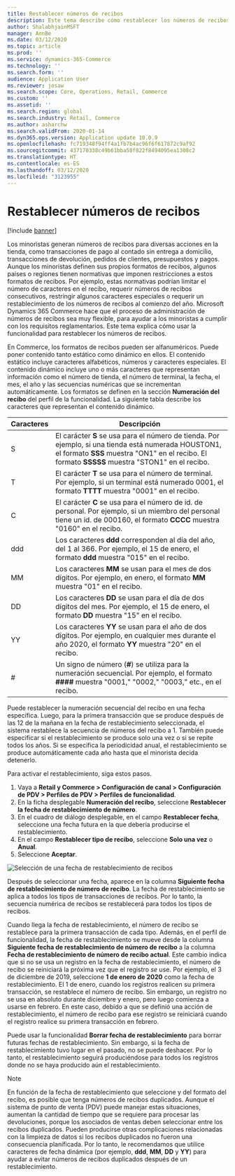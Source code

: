 ```yaml
---
title: Restablecer números de recibos
description: Este tema describe cómo restablecer los números de recibos que se utilizan para diversas acciones en una fecha deseada (por ejemplo, el ejercicio o el año natural).
author: ShalabhjainMSFT
manager: AnnBe
ms.date: 03/12/2020
ms.topic: article
ms.prod: ''
ms.service: dynamics-365-Commerce
ms.technology: ''
ms.search.form: ''
audience: Application User
ms.reviewer: josaw
ms.search.scope: Core, Operations, Retail, Commerce
ms.custom: ''
ms.assetid: ''
ms.search.region: global
ms.search.industry: Retail, Commerce
ms.author: asharchw
ms.search.validFrom: 2020-01-14
ms.dyn365.ops.version: Application update 10.0.9
ms.openlocfilehash: fc719348f94ff4a1fb7b4ac96f6f617872c9af92
ms.sourcegitcommit: 437170338c49b61bba58f822f8494095ea1308c2
ms.translationtype: HT
ms.contentlocale: es-ES
ms.lasthandoff: 03/12/2020
ms.locfileid: "3123955"
---
```

# <a name="reset-receipt-numbers"></a>Restablecer números de recibos 

[!include [banner](includes/banner.md)]


Los minoristas generan números de recibos para diversas acciones en la tienda, como transacciones de pago al contado sin entrega a domicilio, transacciones de devolución, pedidos de clientes, presupuestos y pagos. Aunque los minoristas definen sus propios formatos de recibos, algunos países o regiones tienen normativas que imponen restricciones a estos formatos de recibos. Por ejemplo, estas normativas podrían limitar el número de caracteres en el recibo, requerir números de recibos consecutivos, restringir algunos caracteres especiales o requerir un restablecimiento de los números de recibos al comienzo del año. Microsoft Dynamics 365 Commerce hace que el proceso de administración de números de recibos sea muy flexible, para ayudar a los minoristas a cumplir con los requisitos reglamentarios. Este tema explica cómo usar la funcionalidad para restablecer los números de recibos.

En Commerce, los formatos de recibos pueden ser alfanuméricos. Puede poner contenido tanto estático como dinámico en ellos. El contenido estático incluye caracteres alfabéticos, números y caracteres especiales. El contenido dinámico incluye uno o más caracteres que representan información como el número de tienda, el número de terminal, la fecha, el mes, el año y las secuencias numéricas que se incrementan automáticamente. Los formatos se definen en la sección **Numeración del recibo** del perfil de la funcionalidad. La siguiente tabla describe los caracteres que representan el contenido dinámico.

| Caracteres | Descripción |
|------------|-------------|
| S          | El carácter **S** se usa para el número de tienda. Por ejemplo, si una tienda está numerada HOUSTON1, el formato **SSS** muestra "ON1" en el recibo. El formato **SSSSS** muestra "STON1" en el recibo. |
| T          | El carácter **T** se usa para el número de terminal. Por ejemplo, si un terminal está numerado 0001, el formato **TTTT** muestra "0001" en el recibo. |
| C          | El carácter **C** se usa para el número de id. de personal. Por ejemplo, si un miembro del personal tiene un id. de 000160, el formato **CCCC** muestra "0160" en el recibo. |
| ddd        | Los caracteres **ddd** corresponden al día del año, del 1 al 366. Por ejemplo, el 15 de enero, el formato **ddd** muestra "015" en el recibo. |
| MM         | Los caracteres **MM** se usan para el mes de dos dígitos. Por ejemplo, en enero, el formato **MM** muestra "01" en el recibo. |
| DD         | Los caracteres **DD** se usan para el día de dos dígitos del mes. Por ejemplo, el 15 de enero, el formato **DD** muestra "15" en el recibo. |
| YY         | Los caracteres **YY** se usan para el año de dos dígitos. Por ejemplo, en cualquier mes durante el año 2020, el formato **YY** muestra "20" en el recibo. |
| \#         | Un signo de número (**\#**) se utiliza para la numeración secuencial. Por ejemplo, el formato **####** muestra "0001," "0002," "0003," etc., en el recibo. |

Puede restablecer la numeración secuencial del recibo en una fecha específica. Luego, para la primera transacción que se produce después de las 12 de la mañana en la fecha de restablecimiento seleccionada, el sistema restablece la secuencia de números del recibo a 1. También puede especificar si el restablecimiento se produce solo una vez o si se repite todos los años. Si se especifica la periodicidad anual, el restablecimiento se produce automáticamente cada año hasta que el minorista decida detenerlo. 

Para activar el restablecimiento, siga estos pasos.

1. Vaya a **Retail y Commerce \> Configuración de canal \> Configuración de PDV \> Perfiles de PDV \> Perfiles de funcionalidad**.
1. En la ficha desplegable **Numeración del recibo**, seleccione **Restablecer la fecha de restablecimiento de número**.
1. En el cuadro de diálogo desplegable, en el campo **Restablecer fecha**, seleccione una fecha futura en la que debería producirse el restablecimiento.
1. En el campo **Restablecer tipo de recibo**, seleccione **Solo una vez** o **Anual**.
1. Seleccione **Aceptar**.

![Selección de una fecha de restablecimiento de recibos](media/Enable_receipt_reset.png "Selección de una fecha de restablecimiento de recibos")

Después de seleccionar una fecha, aparece en la columna **Siguiente fecha de restablecimiento de número de recibo**. La fecha de restablecimiento se aplica a todos los tipos de transacciones de recibos. Por lo tanto, la secuencia numérica de recibos se restablecerá para todos los tipos de recibos.

Cuando llega la fecha de restablecimiento, el número de recibo se restablece para la primera transacción de cada tipo. Además, en el perfil de funcionalidad, la fecha de restablecimiento se mueve desde la columna **Siguiente fecha de restablecimiento de número de recibo** a la columna **Fecha de restablecimiento de número de recibo actual**. Este cambio indica que si no se usa un registro en la fecha de restablecimiento, el número de recibo se reiniciará la próxima vez que el registro *se* use. Por ejemplo, el 3 de diciembre de 2019, seleccione **1 de enero de 2020** como la fecha de restablecimiento. El 1 de enero, cuando los registros realicen su primera transacción, se restablece el número de recibo. Sin embargo, un registro no se usa en absoluto durante diciembre y enero, pero luego comienza a usarse en febrero. En este caso, debido a que se definió una acción de restablecimiento, el número de recibo para ese registro se reiniciará cuando el registro realice su primera transacción en febrero.

Puede usar la funcionalidad **Borrar fecha de restablecimiento** para borrar futuras fechas de restablecimiento. Sin embargo, si la fecha de restablecimiento tuvo lugar en el pasado, no se puede deshacer. Por lo tanto, el restablecimiento seguirá produciéndose para todos los registros donde no se haya producido aún el restablecimiento.

> [!NOTE]
> En función de la fecha de restablecimiento que seleccione y del formato del recibo, es posible que tenga números de recibos duplicados. Aunque el sistema de punto de venta (PDV) puede manejar estas situaciones, aumentan la cantidad de tiempo que se requiere para procesar las devoluciones, porque los asociados de ventas deben seleccionar entre los recibos duplicados. Pueden producirse otras complicaciones relacionadas con la limpieza de datos si los recibos duplicados no fueron una consecuencia planificada. Por lo tanto, le recomendamos que utilice caracteres de fecha dinámica (por ejemplo, **ddd**, **MM**, **DD** y **YY**) para ayudar a evitar números de recibos duplicados después de un restablecimiento.
